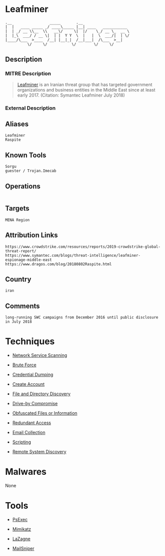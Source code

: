 
# Leafminer

```
.__                 _____       .__                     
|  |   ____ _____ _/ ____\_____ |__| ____   ___________ 
|  | _/ __ \\__  \\   __\/     \|  |/    \_/ __ \_  __ \
|  |_\  ___/ / __ \|  | |  Y Y  \  |   |  \  ___/|  | \/
|____/\___  >____  /__| |__|_|  /__|___|  /\___  >__|   
          \/     \/           \/        \/     \/       

```

## Description

### MITRE Description

> [Leafminer](https://attack.mitre.org/groups/G0077) is an Iranian threat group that has targeted government organizations and business entities in the Middle East since at least early 2017. (Citation: Symantec Leafminer July 2018)

### External Description

> 

## Aliases

```
Leafminer
Raspite
```

## Known Tools

```
Sorgu
guester / Trojan.Imecab
```

## Operations

```

```

## Targets

```
MENA Region
```

## Attribution Links

```
https://www.crowdstrike.com/resources/reports/2019-crowdstrike-global-threat-report/
https://www.symantec.com/blogs/threat-intelligence/leafminer-espionage-middle-east
https://www.dragos.com/blog/20180802Raspite.html
```

## Country

```
iran
```

## Comments

```
long-running SWC campaigns from December 2016 until public disclosure in July 2018
```

# Techniques


* [Network Service Scanning](../techniques/Network-Service-Scanning.md)

* [Brute Force](../techniques/Brute-Force.md)
    
* [Credential Dumping](../techniques/Credential-Dumping.md)
    
* [Create Account](../techniques/Create-Account.md)
    
* [File and Directory Discovery](../techniques/File-and-Directory-Discovery.md)
    
* [Drive-by Compromise](../techniques/Drive-by-Compromise.md)
    
* [Obfuscated Files or Information](../techniques/Obfuscated-Files-or-Information.md)
    
* [Redundant Access](../techniques/Redundant-Access.md)
    
* [Email Collection](../techniques/Email-Collection.md)
    
* [Scripting](../techniques/Scripting.md)
    
* [Remote System Discovery](../techniques/Remote-System-Discovery.md)
    

# Malwares

None

# Tools


* [PsExec](../tools/PsExec.md)

* [Mimikatz](../tools/Mimikatz.md)
    
* [LaZagne](../tools/LaZagne.md)
    
* [MailSniper](../tools/MailSniper.md)
    
